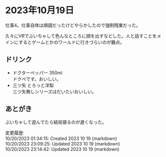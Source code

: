 # 2023年10月19日

仕事4。仕事自体は順調だったけどやらかしたので強制残業だった。

久々にVRでぶいちゃして色んなところに顔を出すなどした。人と話すことをメインにするとゲームとかのワールドに行きづらいのが難点。

## ドリンク

- ドクターペッパー 350ml  
ドクペです。おいしい。
- 三ツ矢 とろっと洋梨  
三ツ矢無しシリーズはだいたいおいしい。

## あとがき

ぶいちゃして遊んでたら結局寝るのが遅くなった。

変更履歴:  
10/20/2023 01:34:15: Created 2023 10 19 (markdown)  
10/20/2023 23:09:25: Updated 2023 10 19 (markdown)  
10/20/2023 23:14:42: Updated 2023 10 19 (markdown)  
